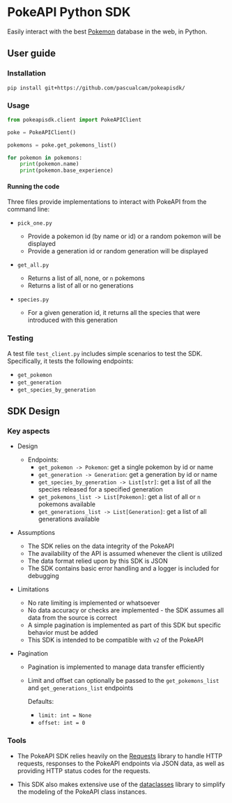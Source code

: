 # PokeAPI Python SDK

Easily interact with the best [Pokemon](https://pokeapi.co/) database in the web, in Python. 

## User guide

### Installation

`pip install git+https://github.com/pascualcam/pokeapisdk/`

### Usage

```python
from pokeapisdk.client import PokeAPIClient

poke = PokeAPIClient()

pokemons = poke.get_pokemons_list()

for pokemon in pokemons:
    print(pokemon.name)
    print(pokemon.base_experience)

```

#### Running the code

Three files provide implementations to interact with PokeAPI from the command line:

- `pick_one.py`
    - Provide a pokemon id (by name or id) or a random pokemon will be displayed
    - Provide a generation id or random generation will be displayed

- `get_all.py`
    - Returns a list of all, none, or `n` pokemons
    - Returns a list of all or no generations

- `species.py`
    - For a given generation id, it returns all the species that were introduced with this generation

### Testing

A test file `test_client.py` includes simple scenarios to test the SDK. Specifically, it tests the following endpoints:

- `get_pokemon`
- `get_generation`
- `get_species_by_generation`

## SDK Design

### Key aspects

- Design

    - Endpoints:
        - `get_pokemon -> Pokemon`: get a single pokemon by id or name
        - `get_generation -> Generation`: get a generation by id or name
        - `get_species_by_generation -> List[str]`: get a list of all the species released for a specified generation
        - `get_pokemons_list -> List[Pokemon]`: get a list of all or `n` pokemons available
        - `get_generations_list -> List[Generation]`: get a list of all generations available

- Assumptions

    - The SDK relies on the data integrity of the PokeAPI
    - The availability of the API is assumed whenever the client is utilized
    - The data format relied upon by this SDK is JSON
    - The SDK contains basic error handling and a logger is included for debugging

- Limitations

    - No rate limiting is implemented or whatsoever
    - No data accuracy or checks are implemented - the SDK assumes all data from the source is correct
    - A simple pagination is implemented as part of this SDK but specific behavior must be added
    - This SDK is intended to be compatible with `v2` of the PokeAPI

- Pagination

    - Pagination is implemented to manage data transfer efficiently
    - Limit and offset can optionally be passed to the `get_pokemons_list` and `get_generations_list` endpoints
    
        Defaults:
        - `limit: int = None`
        - `offset: int = 0`

### Tools

- The PokeAPI SDK relies heavily on the [Requests](https://pypi.org/project/requests/) library to handle HTTP requests, responses to the PokeAPI endpoints via JSON data, as well as providing HTTP status codes for the requests. 

- This SDK also makes extensive use of the [dataclasses](https://docs.python.org/3/library/dataclasses.html) library to simplify the modeling of the PokeAPI class instances.
